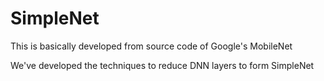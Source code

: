 # SimpleNet

This is basically developed from source code of Google's MobileNet

We've developed the techniques to reduce DNN layers to form SimpleNet

